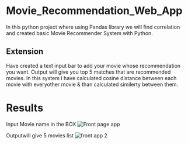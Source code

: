 # Movie_Recommendation_Web_App
In this python project where using Pandas library we will find correlation and created basic Movie Recommender System with Python.

## Extension
Have created a text input bar to add your movie whose recommendation you want. Output will give you top 5 matches that are recommended movies.
In this system I have calculated cosine distance between each movie with everyother movie & than calculated similerty between them.

# Results

Input Movie name in the BOX
![Front page app](https://user-images.githubusercontent.com/55012359/130496028-fb61afeb-ee46-4030-8836-c4ccdfd71d37.PNG)

Outputwill give 5 movies list
![front app 2](https://user-images.githubusercontent.com/55012359/130496053-d2b3bc3f-f92a-4976-ae85-f2f916dfdd53.PNG)



